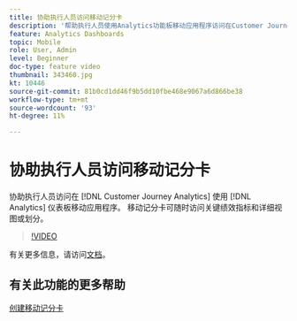 ```yaml
---
title: 协助执行人员访问移动记分卡
description: '帮助执行人员使用Analytics功能板移动应用程序访问在Customer Journey Analytics中创建的移动记分卡。  移动记分卡可随时访问关键绩效指标和详细视图或划分。 '
feature: Analytics Dashboards
topic: Mobile
role: User, Admin
level: Beginner
doc-type: feature video
thumbnail: 343460.jpg
kt: 10446
source-git-commit: 81b0cd1dd46f9b5dd10fbe468e9067a6d866be38
workflow-type: tm+mt
source-wordcount: '93'
ht-degree: 11%

---
```



# 协助执行人员访问移动记分卡

协助执行人员访问在 [!DNL Customer Journey Analytics] 使用 [!DNL Analytics] 仪表板移动应用程序。  移动记分卡可随时访问关键绩效指标和详细视图或划分。

>[!VIDEO](https://video.tv.adobe.com/v/343460/?quality=12&learn=on)

有关更多信息，请访问[文档](https://experienceleague.adobe.com/docs/analytics-platform/using/cja-dashboards/set-up-execs.html)。

## 有关此功能的更多帮助

[创建移动记分卡](create-a-mobile-scorecard.md)